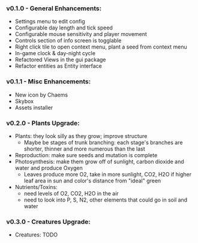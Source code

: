 ### v0.1.0 - General Enhancements:

- Settings menu to edit config
- Configurable day length and tick speed
- Configurable mouse sensitivity and player movement
- Controls section of info screen is togglable
- Right click tile to open context menu, plant a seed from context menu
- In-game clock & day-night cycle
- Refactored Views in the gui package
- Refactor entities as Entity interface

### v0.1.1 - Misc Enhancements:
- New icon by Chaems
- Skybox
- Assets installer

### v0.2.0 - Plants Upgrade:

- Plants: they look silly as they grow; improve structure
  - Maybe be stages of trunk branching: each stage's branches are shorter, thinner and more numerous than the last
- Reproduction: make sure seeds and mutation is complete
- Photosynthesis: make them grow off of sunlight, carbon dioxide and water and produce Oxygen
  - Leaves produce more O2, take in more sunlight, CO2, H2O if higher leaf area in sun and color's distance from "ideal" green
- Nutrients/Toxins:
  - need levels of O2, CO2, H2O in the air
  - need to look into P, S, N2, other elements that could go in soil and water

### v0.3.0 - Creatures Upgrade:

- Creatures: TODO
